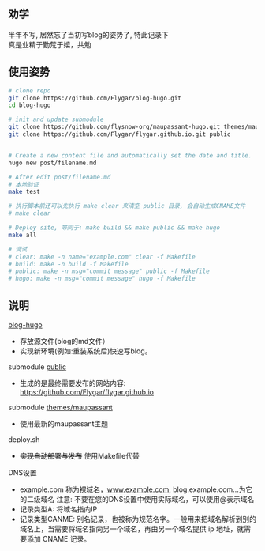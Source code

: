 ## 劝学
半年不写, 居然忘了当初写blog的姿势了, 特此记录下  
真是业精于勤荒于嬉，共勉

## 使用姿势
```sh
# clone repo
git clone https://github.com/Flygar/blog-hugo.git
cd blog-hugo

# init and update submodule
git clone https://github.com/flysnow-org/maupassant-hugo.git themes/maupassant
git clone https://github.com/Flygar/flygar.github.io.git public


# Create a new content file and automatically set the date and title.
hugo new post/filename.md

# After edit post/filename.md
# 本地验证
make test

# 执行脚本前还可以先执行 make clear 来清空 public 目录, 会自动生成CNAME文件
# make clear

# Deploy site, 等同于: make build && make public && make hugo
make all

# 调试
# clear: make -n name="example.com" clear -f Makefile
# build: make -n build -f Makefile
# public: make -n msg="commit message" public -f Makefile
# hugo: make -n msg="commit message" hugo -f Makefile
```

## 说明
[blog-hugo](https://github.com/Flygar/blog-hugo)
- 存放源文件(blog的md文件）
- 实现新环境(例如:重装系统后)快速写blog。

submodule [public](https://github.com/Flygar/flygar.github.io)
- 生成的是最终需要发布的网站内容: https://github.com/Flygar/flygar.github.io 

submodule [themes/maupassant](https://github.com/flysnow-org/maupassant-hugo)
- 使用最新的maupassant主题

deploy.sh
- ~~实现自动部署与发布~~ 使用Makefile代替

DNS设置
- example.com 称为裸域名，www.example.com, blog.example.com...为它的二级域名
注意: 不要在您的DNS设置中使用实际域名，可以使用@表示域名
- 记录类型A: 将域名指向IP
- 记录类型CANME: 别名记录，也被称为规范名字。一般用来把域名解析到别的域名上，当需要将域名指向另一个域名，再由另一个域名提供 ip 地址，就需要添加 CNAME 记录。